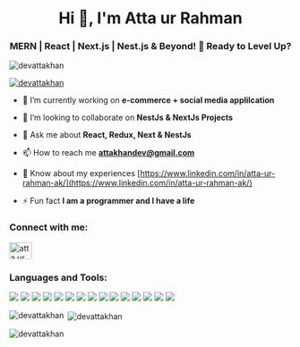 <h1 align="center">Hi 👋, I'm Atta ur Rahman</h1>
<h3 align="center">MERN | React | Next.js | Nest.js & Beyond! 🚀 Ready to Level Up?</h3>

<p align="left"> <img src="https://komarev.com/ghpvc/?username=devattakhan&label=Profile%20views&color=0e75b6&style=flat" alt="devattakhan" /> </p>

<p align="left"> <a href="https://github.com/ryo-ma/github-profile-trophy"><img src="https://github-profile-trophy.vercel.app/?username=devattakhan" alt="devattakhan" /></a> </p>

- 🔭 I’m currently working on **e-commerce + social media applilcation**

- 👯 I’m looking to collaborate on **NestJs & NextJs Projects**

- 💬 Ask me about **React, Redux, Next & NestJs**

- 📫 How to reach me **attakhandev@gmail.com**

- 📄 Know about my experiences [https://www.linkedin.com/in/atta-ur-rahman-ak/](https://www.linkedin.com/in/atta-ur-rahman-ak/)

- ⚡ Fun fact **I am a programmer and I have a life**

<h3 align="left">Connect with me:</h3>
<p align="left">
<a href="https://linkedin.com/in/atta ur rahman" target="blank"><img align="center" src="https://raw.githubusercontent.com/rahuldkjain/github-profile-readme-generator/master/src/images/icons/Social/linked-in-alt.svg" alt="atta ur rahman" height="30" width="40" /></a>
</p>

<h3 align="left">Languages and Tools:</h3>
<p>
  <img src="https://img.shields.io/badge/React-20232A?style=for-the-badge&logo=react&logoColor=61DAFB" />
  <img src="https://img.shields.io/badge/Node.js-339933?style=for-the-badge&logo=nodedotjs&logoColor=white" />
  <img src="https://img.shields.io/badge/JavaScript-323330?style=for-the-badge&logo=javascript&logoColor=F7DF1E" />
  <img src="https://img.shields.io/badge/TypeScript-007ACC?style=for-the-badge&logo=typescript&logoColor=white" />
  <img src="https://img.shields.io/badge/next.js-000000?style=for-the-badge&logo=nextdotjs&logoColor=white" />
  <img src="https://img.shields.io/badge/Tailwind_CSS-38B2AC?style=for-the-badge&logo=tailwind-css&logoColor=white" />
  <img src="https://img.shields.io/badge/Bootstrap-563D7C?style=for-the-badge&logo=bootstrap&logoColor=white" />
  <img src="https://img.shields.io/badge/jQuery-0769AD?style=for-the-badge&logo=jquery&logoColor=white" />
  <img src="https://img.shields.io/badge/HTML5-E34F26?style=for-the-badge&logo=html5&logoColor=white" />
  <img src="https://img.shields.io/badge/CSS3-1572B6?style=for-the-badge&logo=css3&logoColor=white" />
  <img src="https://img.shields.io/badge/React_Native-20232A?style=for-the-badge&logo=react&logoColor=61DAFB" />
  <img src="https://img.shields.io/badge/json-5E5C5C?style=for-the-badge&logo=json&logoColor=white" />
  <img src="https://img.shields.io/badge/MySQL-00000F?style=for-the-badge&logo=mysql&logoColor=white" />
  <img src="https://img.shields.io/badge/MongoDB-4EA94B?style=for-the-badge&logo=mongodb&logoColor=white" />
  <img src="https://img.shields.io/badge/SQLite-07405E?style=for-the-badge&logo=sqlite&logoColor=white" />
</p>

<p><img align="left" src="https://github-readme-stats.vercel.app/api/top-langs?username=devattakhan&show_icons=true&locale=en&layout=compact" alt="devattakhan" /></p>

<p>&nbsp;<img align="center" src="https://github-readme-stats.vercel.app/api?username=devattakhan&show_icons=true&locale=en" alt="devattakhan" /></p>

<p><img align="center" src="https://github-readme-streak-stats.herokuapp.com/?user=devattakhan&" alt="devattakhan" /></p>

